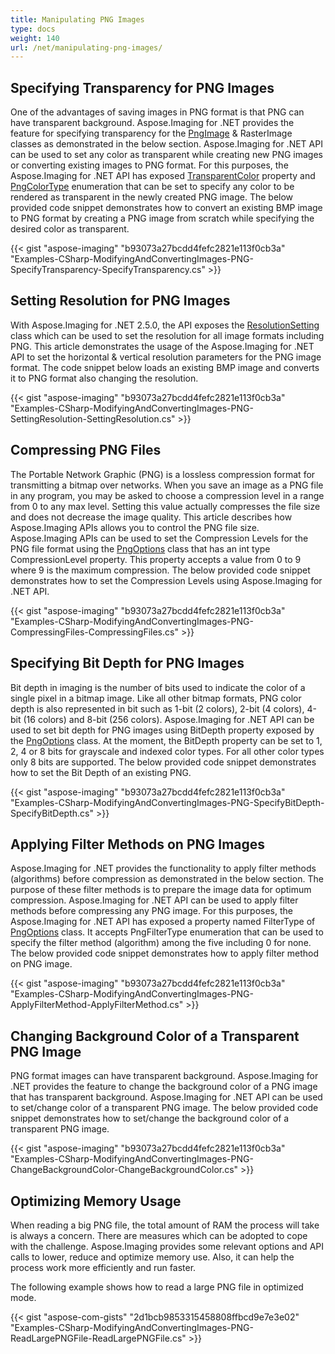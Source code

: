 ```yaml
---
title: Manipulating PNG Images
type: docs
weight: 140
url: /net/manipulating-png-images/
---
```


## **Specifying Transparency for PNG Images**
One of the advantages of saving images in PNG format is that PNG can have transparent background. Aspose.Imaging for .NET provides the feature for specifying transparency for the [PngImage](https://apireference.aspose.com/imaging/net/aspose.imaging.fileformats.png/pngimage) & RasterImage classes as demonstrated in the below section. Aspose.Imaging for .NET API can be used to set any color as transparent while creating new PNG images or converting existing images to PNG format. For this purposes, the Aspose.Imaging for .NET API has exposed [TransparentColor](https://apireference.aspose.com/imaging/net/aspose.imaging.fileformats.png/pngimage/properties/transparentcolor) property and [PngColorType](https://apireference.aspose.com/imaging/net/aspose.imaging.fileformats.png/pngcolortype) enumeration that can be set to specify any color to be rendered as transparent in the newly created PNG image. The below provided code snippet demonstrates how to convert an existing BMP image to PNG format by creating a PNG image from scratch while specifying the desired color as transparent.

{{< gist "aspose-imaging" "b93073a27bcdd4fefc2821e113f0cb3a" "Examples-CSharp-ModifyingAndConvertingImages-PNG-SpecifyTransparency-SpecifyTransparency.cs" >}}


## **Setting Resolution for PNG Images**
With Aspose.Imaging for .NET 2.5.0, the API exposes the [ResolutionSetting](https://apireference.aspose.com/imaging/net/aspose.imaging/resolutionsetting) class which can be used to set the resolution for all image formats including PNG. This article demonstrates the usage of the Aspose.Imaging for .NET API to set the horizontal & vertical resolution parameters for the PNG image format. The code snippet below loads an existing BMP image and converts it to PNG format also changing the resolution.

{{< gist "aspose-imaging" "b93073a27bcdd4fefc2821e113f0cb3a" "Examples-CSharp-ModifyingAndConvertingImages-PNG-SettingResolution-SettingResolution.cs" >}}


## **Compressing PNG Files**
The Portable Network Graphic (PNG) is a lossless compression format for transmitting a bitmap over networks. When you save an image as a PNG file in any program, you may be asked to choose a compression level in a range from 0 to any max level. Setting this value actually compresses the file size and does not decrease the image quality. This article describes how Aspose.Imaging APIs allows you to control the PNG file size. Aspose.Imaging APIs can be used to set the Compression Levels for the PNG file format using the [PngOptions](https://apireference.aspose.com/imaging/net/aspose.imaging.imageoptions/pngoptions) class that has an int type CompressionLevel property. This property accepts a value from 0 to 9 where 9 is the maximum compression. The below provided code snippet demonstrates how to set the Compression Levels using Aspose.Imaging for .NET API.

{{< gist "aspose-imaging" "b93073a27bcdd4fefc2821e113f0cb3a" "Examples-CSharp-ModifyingAndConvertingImages-PNG-CompressingFiles-CompressingFiles.cs" >}}


## **Specifying Bit Depth for PNG Images**
Bit depth in imaging is the number of bits used to indicate the color of a single pixel in a bitmap image. Like all other bitmap formats, PNG color depth is also represented in bit such as 1-bit (2 colors), 2-bit (4 colors), 4-bit (16 colors) and 8-bit (256 colors). Aspose.Imaging for .NET API can be used to set bit depth for PNG images using BitDepth property exposed by the [PngOptions](https://apireference.aspose.com/imaging/net/aspose.imaging.imageoptions/pngoptions) class. At the moment, the BitDepth property can be set to 1, 2, 4 or 8 bits for grayscale and indexed color types. For all other color types only 8 bits are supported. The below provided code snippet demonstrates how to set the Bit Depth of an existing PNG.

{{< gist "aspose-imaging" "b93073a27bcdd4fefc2821e113f0cb3a" "Examples-CSharp-ModifyingAndConvertingImages-PNG-SpecifyBitDepth-SpecifyBitDepth.cs" >}}


## **Applying Filter Methods on PNG Images**
Aspose.Imaging for .NET provides the functionality to apply filter methods (algorithms) before compression as demonstrated in the below section. The purpose of these filter methods is to prepare the image data for optimum compression. Aspose.Imaging for .NET API can be used to apply filter methods before compressing any PNG image. For this purposes, the Aspose.Imaging for .NET API has exposed a property named FilterType of [PngOptions](https://apireference.aspose.com/imaging/net/aspose.imaging.imageoptions/pngoptions) class. It accepts PngFilterType enumeration that can be used to specify the filter method (algorithm) among the five including 0 for none. The below provided code snippet demonstrates how to apply filter method on PNG image.

{{< gist "aspose-imaging" "b93073a27bcdd4fefc2821e113f0cb3a" "Examples-CSharp-ModifyingAndConvertingImages-PNG-ApplyFilterMethod-ApplyFilterMethod.cs" >}}


## **Changing Background Color of a Transparent PNG Image**
PNG format images can have transparent background. Aspose.Imaging for .NET provides the feature to change the background color of a PNG image that has transparent background. Aspose.Imaging for .NET API can be used to set/change color of a transparent PNG image. The below provided code snippet demonstrates how to set/change the background color of a transparent PNG image.

{{< gist "aspose-imaging" "b93073a27bcdd4fefc2821e113f0cb3a" "Examples-CSharp-ModifyingAndConvertingImages-PNG-ChangeBackgroundColor-ChangeBackgroundColor.cs" >}}
## **Optimizing Memory Usage**
When reading a big PNG file, the total amount of RAM the process will take is always a concern. There are measures which can be adopted to cope with the challenge. Aspose.Imaging provides some relevant options and API calls to lower, reduce and optimize memory use. Also, it can help the process work more efficiently and run faster.

The following example shows how to read a large PNG file in optimized mode.

{{< gist "aspose-com-gists" "2d1bcb9853315458808ffbcd9e7e3e02" "Examples-CSharp-ModifyingAndConvertingImages-PNG-ReadLargePNGFile-ReadLargePNGFile.cs" >}}




